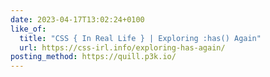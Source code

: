 ```yaml
---
date: 2023-04-17T13:02:24+0100
like_of:
  title: "CSS { In Real Life } | Exploring :has() Again"
  url: https://css-irl.info/exploring-has-again/
posting_method: https://quill.p3k.io/
---
```

